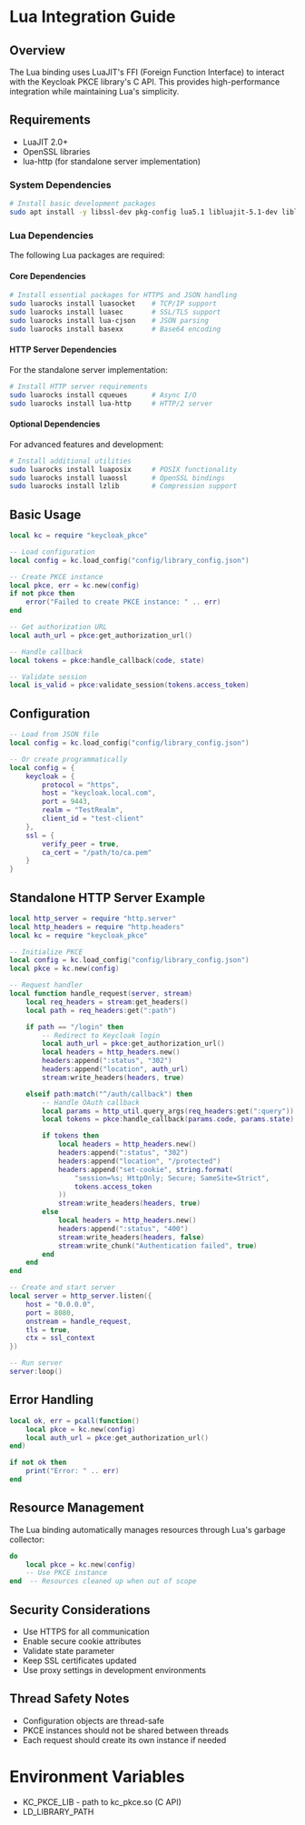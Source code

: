 # Lua Integration Guide

## Overview
The Lua binding uses LuaJIT's FFI (Foreign Function Interface) to interact with the Keycloak PKCE library's C API. This provides high-performance integration while maintaining Lua's simplicity.

## Requirements
- LuaJIT 2.0+
- OpenSSL libraries
- lua-http (for standalone server implementation)

### System Dependencies
```bash
# Install basic development packages
sudo apt install -y libssl-dev pkg-config lua5.1 libluajit-5.1-dev liblua5.1-dev zlib1g-dev
```

### Lua Dependencies
The following Lua packages are required:

#### Core Dependencies
```bash
# Install essential packages for HTTPS and JSON handling
sudo luarocks install luasocket    # TCP/IP support
sudo luarocks install luasec       # SSL/TLS support
sudo luarocks install lua-cjson    # JSON parsing
sudo luarocks install basexx       # Base64 encoding
```

#### HTTP Server Dependencies
For the standalone server implementation:
```bash
# Install HTTP server requirements
sudo luarocks install cqueues      # Async I/O
sudo luarocks install lua-http     # HTTP/2 server
```

#### Optional Dependencies
For advanced features and development:
```bash
# Install additional utilities
sudo luarocks install luaposix     # POSIX functionality
sudo luarocks install luaossl      # OpenSSL bindings
sudo luarocks install lzlib        # Compression support
```

## Basic Usage

```lua
local kc = require "keycloak_pkce"

-- Load configuration
local config = kc.load_config("config/library_config.json")

-- Create PKCE instance
local pkce, err = kc.new(config)
if not pkce then
    error("Failed to create PKCE instance: " .. err)
end

-- Get authorization URL
local auth_url = pkce:get_authorization_url()

-- Handle callback
local tokens = pkce:handle_callback(code, state)

-- Validate session
local is_valid = pkce:validate_session(tokens.access_token)
```

## Configuration

```lua
-- Load from JSON file
local config = kc.load_config("config/library_config.json")

-- Or create programmatically
local config = {
    keycloak = {
        protocol = "https",
        host = "keycloak.local.com",
        port = 9443,
        realm = "TestRealm",
        client_id = "test-client"
    },
    ssl = {
        verify_peer = true,
        ca_cert = "/path/to/ca.pem"
    }
}
```

## Standalone HTTP Server Example

```lua
local http_server = require "http.server"
local http_headers = require "http.headers"
local kc = require "keycloak_pkce"

-- Initialize PKCE
local config = kc.load_config("config/library_config.json")
local pkce = kc.new(config)

-- Request handler
local function handle_request(server, stream)
    local req_headers = stream:get_headers()
    local path = req_headers:get(":path")

    if path == "/login" then
        -- Redirect to Keycloak login
        local auth_url = pkce:get_authorization_url()
        local headers = http_headers.new()
        headers:append(":status", "302")
        headers:append("location", auth_url)
        stream:write_headers(headers, true)

    elseif path:match("^/auth/callback") then
        -- Handle OAuth callback
        local params = http_util.query_args(req_headers:get(":query"))
        local tokens = pkce:handle_callback(params.code, params.state)

        if tokens then
            local headers = http_headers.new()
            headers:append(":status", "302")
            headers:append("location", "/protected")
            headers:append("set-cookie", string.format(
                "session=%s; HttpOnly; Secure; SameSite=Strict",
                tokens.access_token
            ))
            stream:write_headers(headers, true)
        else
            local headers = http_headers.new()
            headers:append(":status", "400")
            stream:write_headers(headers, false)
            stream:write_chunk("Authentication failed", true)
        end
    end
end

-- Create and start server
local server = http_server.listen({
    host = "0.0.0.0",
    port = 8080,
    onstream = handle_request,
    tls = true,
    ctx = ssl_context
})

-- Run server
server:loop()
```

## Error Handling

```lua
local ok, err = pcall(function()
    local pkce = kc.new(config)
    local auth_url = pkce:get_authorization_url()
end)

if not ok then
    print("Error: " .. err)
end
```

## Resource Management
The Lua binding automatically manages resources through Lua's garbage collector:

```lua
do
    local pkce = kc.new(config)
    -- Use PKCE instance
end  -- Resources cleaned up when out of scope
```

## Security Considerations

- Use HTTPS for all communication
- Enable secure cookie attributes
- Validate state parameter
- Keep SSL certificates updated
- Use proxy settings in development environments

## Thread Safety Notes

- Configuration objects are thread-safe
- PKCE instances should not be shared between threads
- Each request should create its own instance if needed

# Environment Variables

- KC_PKCE_LIB - path to kc_pkce.so (C API)
- LD_LIBRARY_PATH
